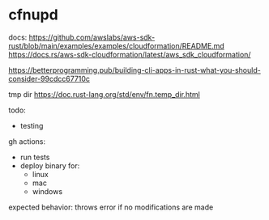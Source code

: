 # cfnupd

docs:
https://github.com/awslabs/aws-sdk-rust/blob/main/examples/examples/cloudformation/README.md
https://docs.rs/aws-sdk-cloudformation/latest/aws_sdk_cloudformation/

https://betterprogramming.pub/building-cli-apps-in-rust-what-you-should-consider-99cdcc67710c

tmp dir https://doc.rust-lang.org/std/env/fn.temp_dir.html

todo:

- testing

gh actions:
- run tests
- deploy binary for:
  - linux 
  - mac
  - windows

expected behavior: 
throws error if no modifications are made